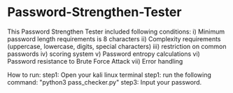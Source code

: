# Password-Strengthen-Tester
This Password Strengthen Tester included following conditions: 
      i) Minimum password length requirements is 8 characters
      ii) Complexity requirements (uppercase, lowercase, digits, special characters) 
      iii) restriction on common passwords 
      iv) scoring system 
      v) Password entropy calculations 
      vi) Password resistance to Brute Force Attack 
      vii) Error handling

How to run:
step1: Open your kali linux terminal
step1: run the following command:
       "python3 pass_checker.py"
step3: Input your password.

